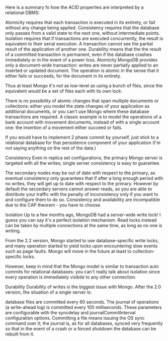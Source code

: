 
Here is a summary fo how the ACID properties are interpreted by a relational DBMS:

Atomicity requires that each transaction is executed in its entirety, or fail without any change being applied.
Consistency requires that the database only passes from a valid state to the next one, without intermediate points.
Isolation requires that if transactions are executed concurrently, the result is equivalent to their serial execution. A transaction cannot see the partial result of the application of another one.
Durability means that the the result of a committed transaction is permanent, even if the database crashes immediately or in the event of a power loss.
Atomicity
MongoDB provides only a document-wide transaction: writes are never partially applied to an inserted or updated document. The operation is atomic in the sense that it either fails or succeeds, for the document in its entirety.

Thus at least Mongo it's not as low-level as using a bunch of files, since the equivalent would be a set of files each with its own lock.

There is no possibility of atomic changes that span multiple documents or collections: either you model the state changes of your application as additional documents, or you can't use Mongo where these database transactions are required. A classic example is to model the operations of a bank account with movement documents, instead of with a single account one: the insertion of a movement either succeed or fails.

If you would have to implement 2 phase commit by yourself, just stick to a relational database for that persistence component of your application (I'm not saying anything on the rest of the data.)

Consistency
Even in replica set configurations, the primary Mongo server is targeted with all the writes; single server consistency is easy to guarantee.

The secondary nodes may be out of date with respect to the primary, as eventual consistency only guarantees that if after a long enough period with no writes, they will get up to date with respect to the primary. However by default the secondary servers cannot answer reads, so you are able to distribute your traffic with the penalty of inconsistency only if you want to and configure them to do so. Consistency and availability are incompatible due to the CAP theorem - you have to choose.

Isolation
Up to a few months ago, MongoDB had a server-wide write lock! I guess you can say it's a perfect isolation mechanism. Read locks instead can be taken by multiple connections at the same time, as long as no one is writing.

From the 2.2 version, Mongo started to use database-specific write locks, and many operation started to yield locks upon encountering slow events such as page faults. Mongo will move in the future at least to collection-specific locks.

However, keep in mind that the Mongo model is similar to transaction auto commits for relational databases: you can't really talk about isolation since every operation is immediately visibile to any other connection.

Durability
Durability of writes is the biggest issue with Mongo. After the 2.0 version, the situation of a single server is:

database files are committed every 60 seconds.
The journal of operations (a write-ahead log) is committed every 100 milliseconds.
These parameters are configurable with the syncdelay and journalCommitInterval configuration options. Committing a file means issuing the OS sync command over it; the journal is, as for all databases, synced very frequently so that in the event of a crash or a forced shutdown the database can be rebuilt from it.
